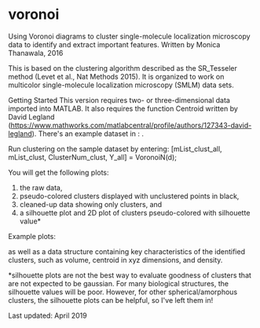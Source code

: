 # voronoi
Using Voronoi diagrams to cluster single-molecule localization microscopy data to identify and extract important features.
Written by Monica Thanawala, 2016

This is based on the clustering algorithm described as the SR_Tesseler method (Levet et al., Nat Methods 2015).
It is organized to work on multicolor single-molecule localization microscopy (SMLM) data sets.


Getting Started
This version requires two- or three-dimensional data imported into MATLAB. It also requires the function Centroid written by David Legland (https://www.mathworks.com/matlabcentral/profile/authors/127343-david-legland). 
There's an example dataset in : .

Run clustering on the sample dataset by entering:
[mList_clust_all, mList_clust, ClusterNum_clust, Y_all] = VoronoiN(d);

You will get the following plots:
1. the raw data, 
2. pseudo-colored clusters displayed with unclustered points in black, 
3. cleaned-up data showing only clusters, and
4. a silhouette plot and 2D plot of clusters pseudo-colored with silhouette value*

Example plots:


as well as a data structure containing key characteristics of the identified clusters, such as volume, centroid in xyz dimensions, and density. 


*silhouette plots are not the best way to evaluate goodness of clusters that are not expected to be gaussian. For many biological structures, the silhouette values will be poor. However, for other spherical/amorphous clusters, the silhouette plots can be helpful, so I've left them in!

Last updated: April 2019
